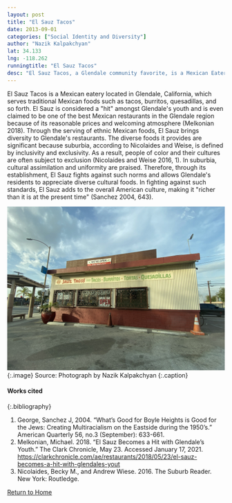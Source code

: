 ```yaml
---
layout: post
title: "El Sauz Tacos"
date: 2013-09-01
categories: ["Social Identity and Diversity"]
author: "Nazik Kalpakchyan"
lat: 34.133
lng: -118.262
runningtitle: "El Sauz Tacos"
desc: "El Sauz Tacos, a Glendale community favorite, is a Mexican Eatery that serves traditional Mexican foods such as burritos, quesadillas, tacos, and so forth."
---
```

El Sauz Tacos is a Mexican eatery located in Glendale, California, which serves traditional Mexican foods such as tacos, burritos, quesadillas, and so forth.  El Sauz is considered a "hit" amongst Glendale's youth and is even claimed to be one of the best Mexican restaurants in the Glendale region because of its reasonable prices and welcoming atmosphere (Melkonian 2018). Through the serving of ethnic Mexican foods, El Sauz brings diversity to Glendale's restaurants. The diverse foods it provides are significant because suburbia, according to Nicolaides and Weise, is defined by inclusivity and exclusivity. As a result, people of color and their cultures are often subject to exclusion (Nicolaides and Weise 2016, 1). In suburbia, cultural assimilation and uniformity are praised. Therefore, through its establishment, El Sauz fights against such norms and allows Glendale's residents to appreciate diverse cultural foods. In fighting against such standards, El Sauz adds to the overall American culture, making it "richer than it is at the present time" (Sanchez 2004, 643). 

![Image of El Sauz Tacos](images/ElSauzTacos_pin3_image1.jpg)
   {:.image} 
Source: Photograph by Nazik Kalpakchyan 
   {:.caption} 

#### Works cited

{:.bibliography}
1. George, Sanchez J, 2004. “What’s Good for Boyle Heights is Good for the Jews: Creating Multiracialism on the Eastside during the 1950’s.” American Quarterly 56, no.3 (September): 633-661.
2. Melkonian, Michael. 2018. “El Sauz Becomes a Hit with Glendale’s Youth.” The Clark Chronicle, May 23. Accessed January 17, 2021. https://clarkchronicle.com/ae/restaurants/2018/05/23/el-sauz-becomes-a-hit-with-glendales-yout
3. Nicolaides, Becky M., and Andrew Wiese. 2016. The Suburb Reader. New York: Routledge.

[Return to Home](https://uclachicanxstudies.github.io/BarrioSuburbanisms/)
